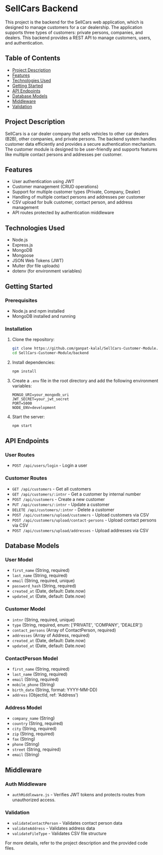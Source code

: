 # SellCars Backend

This project is the backend for the SellCars web application, which is designed to manage customers for a car dealership. The application supports three types of customers: private persons, companies, and dealers. This backend provides a REST API to manage customers, users, and authentication.

## Table of Contents

- [Project Description](#project-description)
- [Features](#features)
- [Technologies Used](#technologies-used)
- [Getting Started](#getting-started)
- [API Endpoints](#api-endpoints)
- [Database Models](#database-models)
- [Middleware](#middleware)
- [Validation](#validation)

## Project Description

SellCars is a car dealer company that sells vehicles to other car dealers (B2B), other companies, and private persons. The backend system handles customer data efficiently and provides a secure authentication mechanism. The customer module is designed to be user-friendly and supports features like multiple contact persons and addresses per customer.

## Features

- User authentication using JWT
- Customer management (CRUD operations)
- Support for multiple customer types (Private, Company, Dealer)
- Handling of multiple contact persons and addresses per customer
- CSV upload for bulk customer, contact person, and address management
- API routes protected by authentication middleware

## Technologies Used

- Node.js
- Express.js
- MongoDB
- Mongoose
- JSON Web Tokens (JWT)
- Multer (for file uploads)
- dotenv (for environment variables)

## Getting Started

### Prerequisites

- Node.js and npm installed
- MongoDB installed and running

### Installation

1. Clone the repository:

    ```sh
    git clone https://github.com/ganpat-kalal/SellCars-Customer-Module.git
    cd SellCars-Customer-Module/backend
    ```

2. Install dependencies:

    ```sh
    npm install
    ```

3. Create a `.env` file in the root directory and add the following environment variables:

    ```env
    MONGO_URI=your_mongodb_uri
    JWT_SECRET=your_jwt_secret
    PORT=5000
    NODE_ENV=development
    ```

4. Start the server:

    ```sh
    npm start
    ```

## API Endpoints

### User Routes

- `POST /api/users/login` - Login a user

### Customer Routes

- `GET /api/customers` - Get all customers
- `GET /api/customers/:intnr` - Get a customer by internal number
- `POST /api/customers` - Create a new customer
- `PUT /api/customers/:intnr` - Update a customer
- `DELETE /api/customers/:intnr` - Delete a customer
- `POST /api/customers/upload/customers` - Upload customers via CSV
- `POST /api/customers/upload/contact-persons` - Upload contact persons via CSV
- `POST /api/customers/upload/addresses` - Upload addresses via CSV

## Database Models

### User Model

- `first_name` (String, required)
- `last_name` (String, required)
- `email` (String, required, unique)
- `password_hash` (String, required)
- `created_at` (Date, default: Date.now)
- `updated_at` (Date, default: Date.now)

### Customer Model

- `intnr` (String, required, unique)
- `type` (String, required, enum: ['PRIVATE', 'COMPANY', 'DEALER'])
- `contact_persons` (Array of ContactPerson, required)
- `addresses` (Array of Address, required)
- `created_at` (Date, default: Date.now)
- `updated_at` (Date, default: Date.now)

### ContactPerson Model

- `first_name` (String, required)
- `last_name` (String, required)
- `email` (String, required)
- `mobile_phone` (String)
- `birth_date` (String, format: YYYY-MM-DD)
- `address` (ObjectId, ref: 'Address')

### Address Model

- `company_name` (String)
- `country` (String, required)
- `city` (String, required)
- `zip` (String, required)
- `fax` (String)
- `phone` (String)
- `street` (String, required)
- `email` (String)

## Middleware

### Auth Middleware

- `authMiddleware.js` - Verifies JWT tokens and protects routes from unauthorized access.

### Validation

- `validateContactPerson` - Validates contact person data
- `validateAddress` - Validates address data
- `validateFileType` - Validates CSV file structure

For more details, refer to the project description and the provided code files.